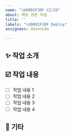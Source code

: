 ```yaml
---
name: "\U0001F30F CI/CD"
about: 배포 관련 작업
title: ''
labels: "\U0001F30F Deploy"
assignees: dainnida

---
```


## ✨ 작업 소개
<!-- 해당 작업에 대한 설명을 작성해 주세요. -->

## ☑️ 작업 내용 
<!-- 어떤 내용들을 구현해야 하는지 설명해 주세요. -->
- [ ] 작업 내용 1
- [ ] 작업 내용 2
- [ ] 작업 내용 3
- [ ] 작업 내용 4

## 🎸 기타
<!-- 추가로 작성할 사항이 있다면 기입해 주세요. -->

